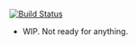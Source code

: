 
[![Build Status](https://api.shippable.com/projects/555f742eedd7f2c052f912ec/badge?branchName=master)](https://app.shippable.com/projects/555f742eedd7f2c052f912ec/builds/latest)

* WIP. Not ready for anything.

